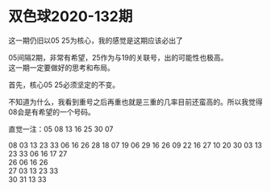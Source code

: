 # 双色球2020-132期

这一期仍旧以05 25为核心，我的感觉是这期应该必出了

05间隔2期，非常有希望，25作为与19的关联号，出的可能性也极高。  
这一期一定要做好的思考和布局。

首先，核心05 25必须坚定的不变。

不知道为什么，我看到重号之后再重也就是三重的几率目前还蛮高的。所以我觉得08会是有希望的一个号码。  

直觉一注：05 08 13 16 25 30 07



08    03 13 23 33 06 16 26    28 18 07
19    06 29 16 26    09
22    16 27 10 20 30 03 13 23 33 06 16 17 27  
26    06 16 26  
27    03 13 23 33  
30    31 13 33    